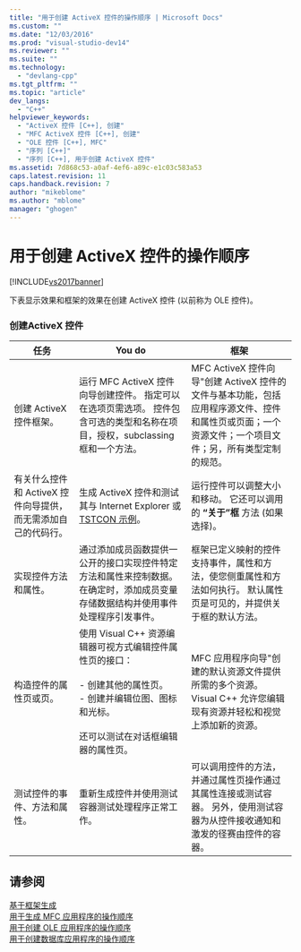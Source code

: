 ```yaml
---
title: "用于创建 ActiveX 控件的操作顺序 | Microsoft Docs"
ms.custom: ""
ms.date: "12/03/2016"
ms.prod: "visual-studio-dev14"
ms.reviewer: ""
ms.suite: ""
ms.technology: 
  - "devlang-cpp"
ms.tgt_pltfrm: ""
ms.topic: "article"
dev_langs: 
  - "C++"
helpviewer_keywords: 
  - "ActiveX 控件 [C++], 创建"
  - "MFC ActiveX 控件 [C++], 创建"
  - "OLE 控件 [C++], MFC"
  - "序列 [C++]"
  - "序列 [C++], 用于创建 ActiveX 控件"
ms.assetid: 7d868c53-a0af-4ef6-a89c-e1c03c583a53
caps.latest.revision: 11
caps.handback.revision: 7
author: "mikeblome"
ms.author: "mblome"
manager: "ghogen"
---
```

# 用于创建 ActiveX 控件的操作顺序
[!INCLUDE[vs2017banner](../assembler/inline/includes/vs2017banner.md)]

下表显示效果和框架的效果在创建 ActiveX 控件 \(以前称为 OLE 控件\)。  
  
### 创建ActiveX 控件  
  
|任务|You do|框架|  
|--------|------------|--------|  
|创建 ActiveX 控件框架。|运行 MFC ActiveX 控件向导创建控件。  指定可以在选项页需选项。  控件包含可选的类型和名称在项目，授权，subclassing 框和一个方法。|MFC ActiveX 控件向导"创建 ActiveX 控件的文件与基本功能，包括应用程序源文件、控件和属性页或页面；一个资源文件；一个项目文件；另，所有类型定制的规范。|  
|有关什么控件和 ActiveX 控件向导提供，而无需添加自己的代码行。|生成 ActiveX 控件和测试其与 Internet Explorer 或 [TSTCON 示例](../top/visual-cpp-samples.md)。|运行控件可以调整大小和移动。  它还可以调用的 **“关于”框** 方法 \(如果选择\)。|  
|实现控件方法和属性。|通过添加成员函数提供一公开的接口实现控件特定方法和属性来控制数据。  在确定时，添加成员变量存储数据结构并使用事件处理程序引发事件。|框架已定义映射的控件支持事件，属性和方法，使您侧重属性和方法如何执行。  默认属性页是可见的，并提供关于框的默认方法。|  
|构造控件的属性页或页。|使用 Visual C\+\+ 资源编辑器可视方式编辑控件属性页的接口：<br /><br /> -   创建其他的属性页。<br />-   创建并编辑位图、图标和光标。<br /><br /> 还可以测试在对话框编辑器的属性页。|MFC 应用程序向导"创建的默认资源文件提供所需的多个资源。  Visual C\+\+ 允许您编辑现有资源并轻松和视觉上添加新的资源。|  
|测试控件的事件、方法和属性。|重新生成控件并使用测试容器测试处理程序正常工作。|可以调用控件的方法，并通过属性页操作通过其属性连接或测试容器。  另外，使用测试容器为从控件接收通知和激发的径赛由控件的容器。|  
  
## 请参阅  
 [基于框架生成](../mfc/building-on-the-framework.md)   
 [用于生成 MFC 应用程序的操作顺序](../mfc/sequence-of-operations-for-building-mfc-applications.md)   
 [用于创建 OLE 应用程序的操作顺序](../mfc/sequence-of-operations-for-creating-ole-applications.md)   
 [用于创建数据库应用程序的操作顺序](../mfc/sequence-of-operations-for-creating-database-applications.md)